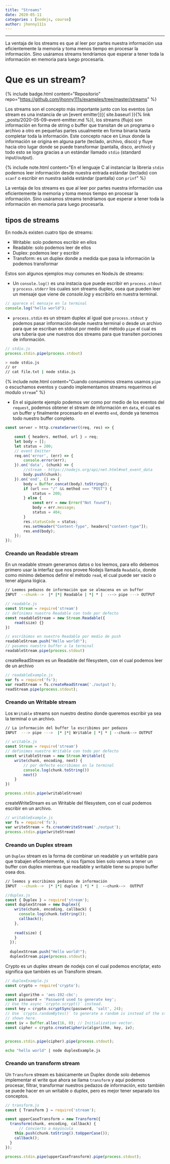```yaml
---
title: "Streams"
date: 2020-05-11
categories : [nodejs, course]
author: jhonny111s
---
```


----------------
La ventaja de los streams es que al leer por partes nuestra información usa eficientemente la memoria y toma menos tiempo en procesar la información. Sino usáramos streams tendríamos que esperar a tener toda la información en memoria para luego procesarla.

# Que es un stream?

{% include badge.html content="Repositorio" repo="https://github.com/jhonny111s/examples/tree/master/streams" %}

Los streams son el concepto más importante junto con los eventos (un stream es una instancia de un [event emitter]({{ site.baseurl }}{% link _posts/2020-05-09-event-emitter.md %}), los streams (flujo) son información en forma de string o buffer que transitan de un programa o archivo a otro en pequeñas partes usualmente en forma binaria hasta completar toda la información. Este concepto nace en Linux donde la información se origina en alguna parte (teclado, archivo, disco) y fluye hacia otro lugar donde se puede transformar (pantalla, disco, archivo) y todo esto se logra gracias a un estándar llamado `stdio` (standard input/output).

{% include note.html content="En el lenguaje C al instanciar la librería `stdin` podemos leer información desde nuestra entrada estándar (teclado) con `scanf` o escribir en nuestra salida estándar (pantalla) con `prinf`" %}

La ventaja de los streams es que al leer por partes nuestra información usa eficientemente la memoria y toma menos tiempo en procesar la información. Sino usáramos streams tendríamos que esperar a tener toda la información en memoria para luego procesarla.

## tipos de streams

En nodeJs existen cuatro tipo de streams:

- Writable: solo podemos escribir en ellos
- Readable: solo podemos leer de ellos
- Duplex: podemos leer y escribir
- Transform: es un duplex donde a medida que pasa la información la podemos transformar

Estos son algunos ejemplos muy comunes en NodeJs de streams:

- Un `console.log()` es una instacia que puede escribir en `process.stdout` y `process.stderr` los cuales son streams duplex, osea que pueden leer un mensaje que viene de *console.log* y escribirlo en nuestra terminal.

~~~javascript
// aparece el mensaje en la terminal
console.log("hello world");
~~~

- `process.stdin` es un stream duplex al igual que `process.stdout` y podemos pasar información desde nuestra terminal o desde un archivo para que se escriban en stdout por medio del método `pipe` el cual es una tubería que une nuestros dos streams para que transiten porciones de información.

~~~javascript
// stdio.js
process.stdin.pipe(process.stdout)
~~~

~~~bash
> node stdio.js
// or 
// cat file.txt | node stdio.js
~~~

{% include note.html content="Cuando consumimos streams usamos `pipe` o escuchamos eventos y cuando implementamos streams requerimos el modulo `stream`" %}

- En el siguiente ejemplo podemos ver como por medio de los eventos del `request`, podemos obtener el stream de información en `data`, el cual es un buffer y finalmente procesarlo en el evento `end`, donde ya tenemos todo nuestro buffer completo.

~~~javascript
const server = http.createServer((req, res) => {

    const { headers, method, url } = req;
    let body = [];
    let status = 200;
    // event Emitter
    req.on('error', (err) => {
        console.error(err);
    }).on('data', (chunk) => {
        //stream - https://nodejs.org/api/net.html#net_event_data
        body.push(chunk);
    }).on('end', () => {
        body = Buffer.concat(body).toString();
        if (url === "/" && method === "POST") {
            status = 200;
        } else {
            const err = new Error("Not found");
            body = err.message;
            status = 404;
        }
        res.statusCode = status;
        res.setHeader("Content-Type", headers["content-type"]);
        res.end(body);
    });
});
~~~

### Creando un Readable stream

En un readable stream generamos datos o los leemos, para ello debemos primero usar la interfaz que nos provee Nodejs llamada `Readable`, donde como mínimo debemos definir el método `read`, el cual puede ser vacío o tener alguna lógica.

~~~bash
// Leemos pedazos de información que se almacena en un buffer
INPUT  --chunk-->  |* |*| Readable | *| * |  ---> pipe ---> OUTPUT
~~~

~~~javascript
// readable.js
const Stream = require('stream')
// definimos nuestro Readable con todo por defecto
const readableStream = new Stream.Readable({
    read(size) {}
})

// escribimos en nuestro Readable por medio de push
readableStream.push("Hello world!");
// pasamos nuestro buffer a la terminal
readableStream.pipe(process.stdout)
~~~

createReadStream es un Readable del filesystem, con el cual podemos leer de un archivo

~~~javascript
// readableExample.js
var fs = require('fs');
var readStream = fs.createReadStream('./output');
readStream.pipe(process.stdout);
~~~

### Creando un Writable stream

Los `Writable` streams son nuestro destino donde queremos escribir ya sea la terminal o un archivo.

~~~bash
// La información del buffer la escribimos por pedazos
INPUT  ---> pipe --->  |* |*| Writable | *| * | --chunk--> OUTPUT
~~~

~~~javascript
// writable.js
const Stream = require('stream')
// definimos nuestro Writable con todo por defecto
const writableStream = new Stream.Writable({
    write(chunk, encoding, next) {
        // por defecto escribimos en la terminal
        console.log(chunk.toString())
        next()
    }
})

process.stdin.pipe(writableStream)
~~~

createWriteStream es un Writable del filesystem, con el cual podemos escribir en un archivo.

~~~javascript
// writableExample.js
var fs = require('fs');
var writeStream = fs.createWriteStream('./output');
process.stdin.pipe(writeStream)
~~~

### Creando un Duplex stream

un `Duplex` stream es la forma de combinar un readable y un writable para que trabajen eficientemente, si nos fijamos bien solo vamos a tener un buffer con duplex mientras que readable y writable tiene su propio buffer osea dos.

~~~bash
// leemos y escribimos pedazos de información
INPUT  --chunk-->  |* |*| duplex | *| * |  --chunk-->  OUTPUT
~~~

~~~javascript
//duplex.js
const { Duplex } = require('stream');
const duplexStream = new Duplex({
    write(chunk, encoding, callback) {
      console.log(chunk.toString());
      callback();
    },
  
    read(size) {
    }
  });
  
  duplexStream.push("Hello world!");
  duplexStream.pipe(process.stdout);
~~~

Crypto es un duplex stream de nodejs con el cual podemos encriptar, esto significa que también es un Transform stream.

~~~javascript
// duplexExample.js
const crypto = require('crypto');

const algorithm = 'aes-192-cbc';
const password = 'Password used to generate key';
// Use the async `crypto.scrypt()` instead.
const key = crypto.scryptSync(password, 'salt', 24);
// Use `crypto.randomBytes()` to generate a random iv instead of the static iv
// shown here.
const iv = Buffer.alloc(16, 0); // Initialization vector.
const cipher = crypto.createCipheriv(algorithm, key, iv);


process.stdin.pipe(cipher).pipe(process.stdout);
~~~

~~~bash
echo "hello world" | node duplexExample.js
~~~

### Creando un transform stream

Un `Transform` stream es básicamente un Duplex donde solo debemos  implementar el write que ahora se llama `transform` y aquí podemos procesar, filtrar, transformar nuestros pedazos de información, esto también se puede hacer en un writable o duplex, pero es mejor tener separado los conceptos.

~~~javascript
// transform.js
const { Transform } = require('stream');

const upperCaseTransform = new Transform({
  transform(chunk, encoding, callback) {
      // Convierto a mayúscula
    this.push(chunk.toString().toUpperCase());
    callback();
  }
});

process.stdin.pipe(upperCaseTransform).pipe(process.stdout);
~~~